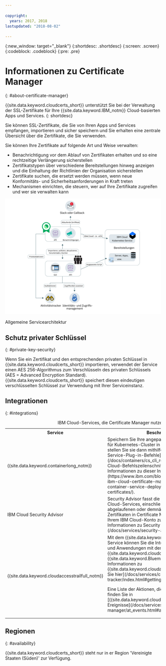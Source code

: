 ```yaml
---

copyright:
  years: 2017, 2018
lastupdated: "2018-08-02"

---
```

{:new_window: target="_blank"}
{:shortdesc: .shortdesc}
{:screen: .screen}
{:codeblock: .codeblock}
{:pre: .pre}

# Informationen zu Certificate Manager
{: #about-certificate-manager}

{{site.data.keyword.cloudcerts_short}} unterstützt Sie bei der Verwaltung der SSL-Zertifikate für Ihre {{site.data.keyword.IBM_notm}} Cloud-basierten Apps und Services.
{: shortdesc}

Sie können SSL-Zertifikate, die Sie von Ihren Apps und Services empfangen, importieren und sicher speichern und Sie erhalten eine zentrale Übersicht über die Zertifikate, die Sie verwenden.

Sie können Ihre Zertifikate auf folgende Art und Weise verwalten:

* Benachrichtigung vor dem Ablauf von Zertifikaten erhalten und so eine rechtzeitige Verlängerung sicherstellen
* Zertifikatstypen über verschiedene Bereitstellungen hinweg anzeigen und die Einhaltung der Richtlinien der Organisation sicherstellen
* Zertifikate suchen, die ersetzt werden müssen, wenn neue Konformitäts- und Sicherheitsanforderungen in Kraft treten
* Mechanismen einrichten, die steuern, wer auf Ihre Zertifikate zugreifen und wer sie verwalten kann

![Diagramm der allgemeinen Servicearchitektur](images/high-level-architecture.png)
<caption>Allgemeine Servicearchitektur</caption>

## Schutz privater Schlüssel
{: #private-key-security}

Wenn Sie ein Zertifikat und den entsprechenden privaten Schlüssel in {{site.data.keyword.cloudcerts_short}} importieren, verwendet der Service einen AES 256-Algorithmus zum Verschlüsseln des privaten Schlüssels (AES = Advanced Encryption Standard). {{site.data.keyword.cloudcerts_short}} speichert diesen eindeutigen verschlüsselten Schlüssel zur Verwendung mit Ihrer Serviceinstanz.

## Integrationen
{: #integrations}
<table>
<caption>IBM Cloud-Services, die Certificate Manager nutzen</caption>
  <tr>
    <th> Service </th>
    <th> Beschreibung </th>
  </tr>
  <tr>
    <td>{{site.data.keyword.containerlong_notm}}</td>
    <td>Speichern Sie Ihre angepassten Domänenzertifikate für Kubernetes-Cluster in Certificate Manager und stellen Sie sie dann mithilfe der [Kubernetes-Service-Plug-in-Befehle](/docs/containers/cs_cli_reference.html) für die IBM Cloud-Befehlszeilenschnittstelle bereit. [Weitere Informationen zu dieser Integration finden Sie hier](https://www.ibm.com/blogs/bluemix/2018/01/use-ibm-cloud-certificate-manager-ibm-cloud-container-service-deploy-custom-domain-tls-certificates/).</td>
  </tr>
  <tr>
    <td>IBM Cloud Security Advisor</td>
    <td>Security Advisor fasst die Informationen der IBM Cloud-Services, einschließlich der Meldungen zu abgelaufenen oder demnächst ablaufenden Zertifikaten in Certificate Manager-Instanzen, in Ihrem IBM Cloud-Konto zusammen. [Weitere Informationen zu Security Advisor finden Sie hier](/docs/services/security-advisor/index.html#index).</td>
  </tr><tr>
    <td>{{site.data.keyword.cloudaccesstrailfull_notm}}</td>
    <td>Mit dem {{site.data.keyword.cloudaccesstrailfull}}-Service können Sie die Interaktionen von Benutzern und Anwendungen mit dem {{site.data.keyword.cloudcerts_long}}-Service in {{site.data.keyword.Bluemix}} verfolgen. [Weitere Informationen zu {{site.data.keyword.cloudaccesstrailshort}} finden Sie hier](/docs/services/cloud-activity-tracker/index.html#getting-started-with-cla).
    <p>Eine Liste der Aktionen, die ein Ereignis generieren, finden Sie in [{{site.data.keyword.cloudaccesstrailshort}}-Ereignisse](/docs/services/certificate-manager/at_events.html#at_events).</p></td>
  </tr>
</table>

## Regionen
{: #availability}

{{site.data.keyword.cloudcerts_short}} steht nur in er Region 'Vereinigte Staaten (Süden)' zur Verfügung.

